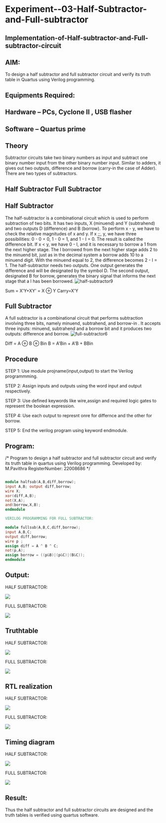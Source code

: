 # Experiment--03-Half-Subtractor-and-Full-subtractor
## Implementation-of-Half-subtractor-and-Full-subtractor-circuit
## AIM:
To design a half subtractor and full subtractor circuit and verify its truth table in Quartus using Verilog programming.

## Equipments Required:
## Hardware – PCs, Cyclone II , USB flasher
## Software – Quartus prime
## Theory
Subtractor circuits take two binary numbers as input and subtract one binary number input from the other binary number input. Similar to adders, it gives out two outputs, difference and borrow (carry-in the case of Adder). There are two types of subtractors.

## Half Subtractor Full Subtractor
## Half Subtractor
The half-subtractor is a combinational circuit which is used to perform subtraction of two bits. It has two inputs, X (minuend) and Y (subtrahend) and two outputs D (difference) and B (borrow). To perform x - y, we have to check the relative magnitudes of x and y. If x ;;, y, we have three possibilities: 0 - 0 = 0, 1 - 0 = 1, and 1 - I = 0. The result is called the difference bit. If x < y, we have 0 - I, and it is necessary to borrow a 1 from the next higher stage. The I borrowed from the next higher stage adds 2 to the minuend bit, just as in the decimal system a borrow adds 10 to a minuend digit. With the minuend equal to 2, the difference becomes 2 - I = 1. The half-subtractor needs two outputs. One output generates the difference and will be designated by the symbol D. The second output, designated B for borrow, generates the binary signal that informs the next stage that a I has been borrowed.
![half-subtractor9](https://user-images.githubusercontent.com/36288975/166112538-58c3bc7c-ee5d-4e6a-ac8d-8e8328efe27a.png)


Sum = X'Y+XY' = X ⊕ Y
Carry=X'Y

## Full Subtractor
A full subtractor is a combinational circuit that performs subtraction involving three bits, namely minuend, subtrahend, and borrow-in . It accepts three inputs: minuend, subtrahend and a borrow bit and it produces two outputs: difference and borrow. 
![full-subtractor6](https://user-images.githubusercontent.com/36288975/166112541-24c68359-3de8-4674-ae22-8272ffc385ed.png)


Diff = A ⊕ B ⊕ Bin B = A'Bin + A'B + BBin

## Procedure
STEP 1:
Use module projname(input,output) to start the Verilog programmming.

STEP 2:
Assign inputs and outputs using the word input and output respectively.

STEP 3:
Use defined keywords like wire,assign and required logic gates to represent the boolean expression.

STEP 4:
Use each output to represnt onre for differnce and the other for borrow.

STEP 5:
End the verilog program using keyword endmodule.


## Program:
/*
Program to design a half subtractor and full subtractor circuit and verify its truth table in quartus using Verilog programming.
Developed by: M.Pavithra
RegisterNumber:  22008686
*/
```VERILOG PROGRAMMING FOR HALF SUBTRACTOR:

module halfsub(A,B,diff,borrow);
input A,B; output diff,borrow;
wire X;
xor(diff,A,B);
not(X,A);
and(borrow,X,B);
endmodule

VERILOG PROGRAMMING FOR FULL SUBTRACTOR:

module fullsub(A,B,C,diff,borrow);
input A,B,C;
output diff,borrow;
wire p ;
assign diff = A ^ B ^ C;
not(p,A);
assign borrow = ((p&B)|(p&C)|(B&C));
endmodule 
```

## Output:

HALF SUBTRACTOR:

![](./halfsubl.png)

FULL SUBTRACTOR:

![](./fullsublogic.png)

## Truthtable

HALF SUBTRACTOR:

![](./halfsubtt.png)

FULL SUBTRACTOR:

![](./fullsubtt.png)


##  RTL realization

HALF SUBTRACTOR:

![](./halfsub.png)

FULL SUBTRACTOR:

![](./fullsub.png)


## Timing diagram 

HALF SUBTRACTOR:

![](./fullsubtd.png)

FULL SUBTRACTOR:

![](./fullsubt.png)

## Result:
Thus the half subtractor and full subtractor circuits are designed and the truth tables is verified using quartus software.
